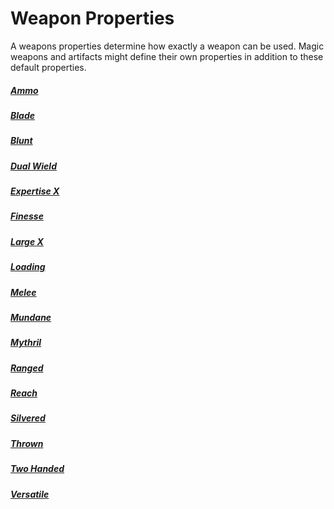 ---
---

# Weapon Properties

A weapons properties determine how exactly a weapon can be used. Magic weapons and artifacts might define their own properties in addition to these default properties.

##### [Ammo](Ammo%20Property.md)

##### [Blade](Blade%20Property.md)

##### [Blunt](Blunt%20Property.md)

##### [Dual Wield](Dual%20Wield%20Property.md)

##### [Expertise X](Expertise%20X%20Property.md)

##### [Finesse](Finesse%20Property.md)

##### [Large X](Large%20X%20Property.md)

##### [Loading](Loading%20Property.md)

##### [Melee](Melee%20Property.md)

##### [Mundane](../../../Material%20Properties/Mundane%20Property.md)

##### [Mythril](../../../Material%20Properties/Mythril%20Property.md)

##### [Ranged](Ranged%20Property.md)

##### [Reach](Reach%20Property.md)

##### [Silvered](../../../Material%20Properties/Silvered%20Property.md)

##### [Thrown](Thrown%20Property.md)

##### [Two Handed](Two%20Handed%20Property.md)

##### [Versatile](Versatile%20Property.md)
